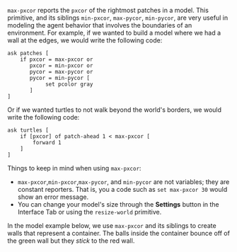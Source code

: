 `max-pxcor` reports the `pxcor` of the rightmost patches in a model. This primitive, and its siblings `min-pxcor`, `max-pycor`, `min-pycor`, are very useful in modeling the agent behavior that involves the boundaries of an environment. For example, if we wanted to build a model where we had a wall at the edges, we would write the following code:



```
ask patches [
	if pxcor = max-pxcor or
	   pxcor = min-pxcor or
	   pycor = max-pycor or
	   pycor = min-pycor [
	   		set pcolor gray
	   ]
]
```



Or if we wanted turtles to not walk beyond the world's borders, we would write the following code:



```
ask turtles [
	if [pxcor] of patch-ahead 1 < max-pxcor [
		forward 1
	] 
]
```



Things to keep in mind when using `max-pxcor`: 

* `max-pxcor`,`min-pxcor`,`max-pycor`, and `min-pycor` are not variables; they are constant reporters. That is, you a code such as `set max-pxcor 30` would show an error message. 
* You can change your model's size through the **Settings** button in the Interface Tab or using the `resize-world` primitive.



In the model example below, we use `max-pxcor` and its siblings to create walls that represent a container. The balls inside the container bounce off of the green wall but they *stick* to the red wall.